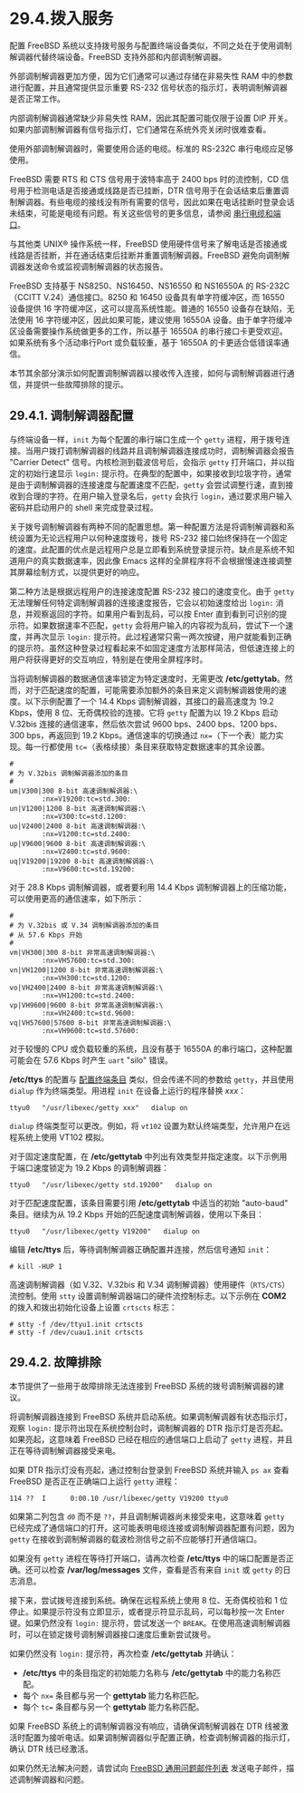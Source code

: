 # 29.4.拨入服务


配置 FreeBSD 系统以支持拨号服务与配置终端设备类似，不同之处在于使用调制解调器代替终端设备。FreeBSD 支持外部和内部调制解调器。

外部调制解调器更加方便，因为它们通常可以通过存储在非易失性 RAM 中的参数进行配置，并且通常提供显示重要 RS-232 信号状态的指示灯，表明调制解调器是否正常工作。

内部调制解调器通常缺少非易失性 RAM，因此其配置可能仅限于设置 DIP 开关。如果内部调制解调器有信号指示灯，它们通常在系统外壳关闭时很难查看。

使用外部调制解调器时，需要使用合适的电缆。标准的 RS-232C 串行电缆应足够使用。

FreeBSD 需要 RTS 和 CTS 信号用于波特率高于 2400 bps 时的流控制，CD 信号用于检测电话是否接通或线路是否已挂断，DTR 信号用于在会话结束后重置调制解调器。有些电缆的接线没有所有需要的信号，因此如果在电话挂断时登录会话未结束，可能是电缆有问题。有关这些信号的更多信息，请参阅 [串行电缆和端口](https://docs.freebsd.org/en/books/handbook/serialcomms/#term-cables-null)。

与其他类 UNIX® 操作系统一样，FreeBSD 使用硬件信号来了解电话是否接通或线路是否挂断，并在通话结束后挂断并重置调制解调器。FreeBSD 避免向调制解调器发送命令或监视调制解调器的状态报告。

FreeBSD 支持基于 NS8250、NS16450、NS16550 和 NS16550A 的 RS-232C（CCITT V.24）通信接口。8250 和 16450 设备具有单字符缓冲区，而 16550 设备提供 16 字符缓冲区，这可以提高系统性能。普通的 16550 设备存在缺陷，无法使用 16 字符缓冲区，因此如果可能，建议使用 16550A 设备。由于单字符缓冲区设备需要操作系统做更多的工作，所以基于 16550A 的串行接口卡更受欢迎。如果系统有多个活动串行Port 或负载较重，基于 16550A 的卡更适合低错误率通信。

本节其余部分演示如何配置调制解调器以接收传入连接，如何与调制解调器进行通信，并提供一些故障排除的提示。

## 29.4.1. 调制解调器配置

与终端设备一样，`init` 为每个配置的串行端口生成一个 `getty` 进程，用于拨号连接。当用户拨打调制解调器的线路并且调制解调器连接成功时，调制解调器会报告 "Carrier Detect" 信号。内核检测到载波信号后，会指示 `getty` 打开端口，并以指定的初始行速显示 `login:` 提示符。在典型的配置中，如果接收到垃圾字符，通常是由于调制解调器的连接速度与配置速度不匹配，`getty` 会尝试调整行速，直到接收到合理的字符。在用户输入登录名后，`getty` 会执行 `login`，通过要求用户输入密码并启动用户的 shell 来完成登录过程。

关于拨号调制解调器有两种不同的配置思想。第一种配置方法是将调制解调器和系统设置为无论远程用户以何种速度拨号，拨号 RS-232 接口始终保持在一个固定的速度。此配置的优点是远程用户总是立即看到系统登录提示符。缺点是系统不知道用户的真实数据速率，因此像 Emacs 这样的全屏程序将不会根据慢速连接调整其屏幕绘制方式，以提供更好的响应。

第二种方法是根据远程用户的连接速度配置 RS-232 接口的速度变化。由于 `getty` 无法理解任何特定调制解调器的连接速度报告，它会以初始速度给出 `login:` 消息，并观察返回的字符。如果用户看到乱码，可以按 Enter 直到看到可识别的提示符。如果数据速率不匹配，`getty` 会将用户输入的内容视为乱码，尝试下一个速度，并再次显示 `login:` 提示符。此过程通常只需一两次按键，用户就能看到正确的提示符。虽然这种登录过程看起来不如固定速度方法那样简洁，但低速连接上的用户将获得更好的交互响应，特别是在使用全屏程序时。

当将调制解调器的数据通信速率锁定为特定速度时，无需更改 **/etc/gettytab**。然而，对于匹配速度的配置，可能需要添加额外的条目来定义调制解调器使用的速度。以下示例配置了一个 14.4 Kbps 调制解调器，其接口的最高速度为 19.2 Kbps，使用 8 位、无奇偶校验的连接。它将 `getty` 配置为以 19.2 Kbps 启动 V.32bis 连接的通信速率，然后依次尝试 9600 bps、2400 bps、1200 bps、300 bps，再返回到 19.2 Kbps。通信速率的切换通过 `nx=`（下一个表）能力实现。每一行都使用 `tc=`（表格续接）条目来获取特定数据速率的其余设置。

```
#
# 为 V.32bis 调制解调器添加的条目
#
um|V300|300 8-bit 高速调制解调器:\
        :nx=V19200:tc=std.300:
un|V1200|1200 8-bit 高速调制解调器:\
        :nx=V300:tc=std.1200:
uo|V2400|2400 8-bit 高速调制解调器:\
        :nx=V1200:tc=std.2400:
up|V9600|9600 8-bit 高速调制解调器:\
        :nx=V2400:tc=std.9600:
uq|V19200|19200 8-bit 高速调制解调器:\
        :nx=V9600:tc=std.19200:
```

对于 28.8 Kbps 调制解调器，或者要利用 14.4 Kbps 调制解调器上的压缩功能，可以使用更高的通信速率，如下所示：

```
#
# 为 V.32bis 或 V.34 调制解调器添加的条目
# 从 57.6 Kbps 开始
#
vm|VH300|300 8-bit 非常高速调制解调器:\
        :nx=VH57600:tc=std.300:
vn|VH1200|1200 8-bit 非常高速调制解调器:\
        :nx=VH300:tc=std.1200:
vo|VH2400|2400 8-bit 非常高速调制解调器:\
        :nx=VH1200:tc=std.2400:
vp|VH9600|9600 8-bit 非常高速调制解调器:\
        :nx=VH2400:tc=std.9600:
vq|VH57600|57600 8-bit 非常高速调制解调器:\
        :nx=VH9600:tc=std.57600:
```

对于较慢的 CPU 或负载较重的系统，且没有基于 16550A 的串行端口，这种配置可能会在 57.6 Kbps 时产生 `uart` "silo" 错误。

**/etc/ttys** 的配置与 [配置终端条目](https://docs.freebsd.org/en/books/handbook/serialcomms/#ex-etc-ttys) 类似，但会传递不同的参数给 `getty`，并且使用 `dialup` 作为终端类型。用进程 `init` 在设备上运行的程序替换 *xxx*：

```
ttyu0   "/usr/libexec/getty xxx"   dialup on
```

`dialup` 终端类型可以更改。例如，将 `vt102` 设置为默认终端类型，允许用户在远程系统上使用 VT102 模拟。

对于固定速度配置，在 **/etc/gettytab** 中列出有效类型并指定速度。以下示例用于端口速度锁定为 19.2 Kbps 的调制解调器：

```
ttyu0   "/usr/libexec/getty std.19200"   dialup on
```

对于匹配速度配置，该条目需要引用 **/etc/gettytab** 中适当的初始 "auto-baud" 条目。继续为从 19.2 Kbps 开始的匹配速度调制解调器，使用以下条目：

```
ttyu0   "/usr/libexec/getty V19200"   dialup on
```

编辑 **/etc/ttys** 后，等待调制解调器正确配置并连接，然后信号通知 `init`：

```
# kill -HUP 1
```

高速调制解调器（如 V.32、V.32bis 和 V.34 调制解调器）使用硬件（`RTS/CTS`）流控制。使用 `stty` 设置调制解调器端口的硬件流控制标志。以下示例在 **COM2** 的拨入和拨出初始化设备上设置 `crtscts` 标志：

```
# stty -f /dev/ttyu1.init crtscts
# stty -f /dev/cuau1.init crtscts
```

## 29.4.2. 故障排除

本节提供了一些用于故障排除无法连接到 FreeBSD 系统的拨号调制解调器的建议。

将调制解调器连接到 FreeBSD 系统并启动系统。如果调制解调器有状态指示灯，观察 `login:` 提示符出现在系统控制台时，调制解调器的 DTR 指示灯是否亮起。如果亮起，这意味着 FreeBSD 已经在相应的通信端口上启动了 `getty` 进程，并且正在等待调制解调器接受来电。

如果 DTR 指示灯没有亮起，通过控制台登录到 FreeBSD 系统并输入 `ps ax` 查看 FreeBSD 是否正在正确端口上运行 `getty` 进程：

```
114 ??  I      0:00.10 /usr/libexec/getty V19200 ttyu0
```

如果第二列包含 `d0` 而不是 `??`，并且调制解调器尚未接受来电，这意味着 `getty` 已经完成了通信端口的打开。这可能表明电缆连接或调制解调器配置有问题，因为 `getty` 在接收到调制解调器的载波检测信号之前不应能够打开通信端口。

如果没有 `getty` 进程在等待打开端口，请再次检查 **/etc/ttys** 中的端口配置是否正确。还可以检查 **/var/log/messages** 文件，查看是否有来自 `init` 或 `getty` 的日志消息。

接下来，尝试拨号连接到系统。确保在远程系统上使用 8 位、无奇偶校验和 1 位停止。如果提示符没有立即显示，或者提示符显示乱码，可以每秒按一次 Enter 键。如果仍然没有 `login:` 提示符，尝试发送一个 `BREAK`。在使用高速调制解调器时，可以在锁定拨号调制解调器接口速度后重新尝试拨号。

如果仍然没有 `login:` 提示符，再次检查 **/etc/gettytab** 并确认：

* **/etc/ttys** 中的条目指定的初始能力名称与 **/etc/gettytab** 中的能力名称匹配。
* 每个 `nx=` 条目都与另一个 **gettytab** 能力名称匹配。
* 每个 `tc=` 条目都与另一个 **gettytab** 能力名称匹配。

如果 FreeBSD 系统上的调制解调器没有响应，请确保调制解调器在 DTR 线被激活时配置为接听电话。如果调制解调器似乎配置正确，检查调制解调器的指示灯，确认 DTR 线已经激活。

如果仍然无法解决问题，请尝试向 [FreeBSD 通用问题邮件列表](https://lists.freebsd.org/subscription/freebsd-questions) 发送电子邮件，描述调制解调器和问题。
